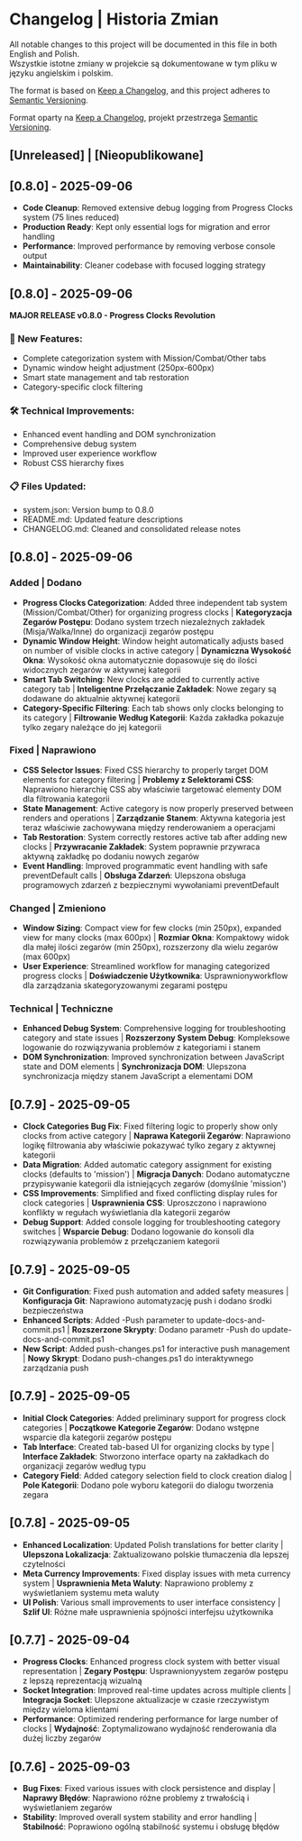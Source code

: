 # Changelog | Historia Zmian

All notable changes to this project will be documented in this file in both English and Polish.  
Wszystkie istotne zmiany w projekcie są dokumentowane w tym pliku w języku angielskim i polskim.

The format is based on [Keep a Changelog](https://keepachangelog.com/en/1.0.0/),
and this project adheres to [Semantic Versioning](https://semver.org/spec/v2.0.0.html).

Format oparty na [Keep a Changelog](https://keepachangelog.com/en/1.0.0/),
projekt przestrzega [Semantic Versioning](https://semver.org/spec/v2.0.0.html).

## [Unreleased] | [Nieopublikowane]

## [0.8.0] - 2025-09-06

- **Code Cleanup**: Removed extensive debug logging from Progress Clocks system (75 lines reduced)
- **Production Ready**: Kept only essential logs for migration and error handling
- **Performance**: Improved performance by removing verbose console output
- **Maintainability**: Cleaner codebase with focused logging strategy



## [0.8.0] - 2025-09-06

**MAJOR RELEASE v0.8.0 - Progress Clocks Revolution**

### 🎯 New Features:
- Complete categorization system with Mission/Combat/Other tabs
- Dynamic window height adjustment (250px-600px)
- Smart state management and tab restoration
- Category-specific clock filtering

### 🛠️ Technical Improvements:
- Enhanced event handling and DOM synchronization
- Comprehensive debug system
- Improved user experience workflow
- Robust CSS hierarchy fixes

### 📋 Files Updated:
- system.json: Version bump to 0.8.0
- README.md: Updated feature descriptions
- CHANGELOG.md: Cleaned and consolidated release notes



## [0.8.0] - 2025-09-06

### Added | Dodano
- **Progress Clocks Categorization**: Added three independent tab system (Mission/Combat/Other) for organizing progress clocks | **Kategoryzacja Zegarów Postępu**: Dodano system trzech niezależnych zakładek (Misja/Walka/Inne) do organizacji zegarów postępu
- **Dynamic Window Height**: Window height automatically adjusts based on number of visible clocks in active category | **Dynamiczna Wysokość Okna**: Wysokość okna automatycznie dopasowuje się do ilości widocznych zegarów w aktywnej kategorii
- **Smart Tab Switching**: New clocks are added to currently active category tab | **Inteligentne Przełączanie Zakładek**: Nowe zegary są dodawane do aktualnie aktywnej kategorii
- **Category-Specific Filtering**: Each tab shows only clocks belonging to its category | **Filtrowanie Według Kategorii**: Każda zakładka pokazuje tylko zegary należące do jej kategorii

### Fixed | Naprawiono
- **CSS Selector Issues**: Fixed CSS hierarchy to properly target DOM elements for category filtering | **Problemy z Selektorami CSS**: Naprawiono hierarchię CSS aby właściwie targetować elementy DOM dla filtrowania kategorii
- **State Management**: Active category is now properly preserved between renders and operations | **Zarządzanie Stanem**: Aktywna kategoria jest teraz właściwie zachowywana między renderowaniem a operacjami
- **Tab Restoration**: System correctly restores active tab after adding new clocks | **Przywracanie Zakładek**: System poprawnie przywraca aktywną zakładkę po dodaniu nowych zegarów
- **Event Handling**: Improved programmatic event handling with safe preventDefault calls | **Obsługa Zdarzeń**: Ulepszona obsługa programowych zdarzeń z bezpiecznymi wywołaniami preventDefault

### Changed | Zmieniono
- **Window Sizing**: Compact view for few clocks (min 250px), expanded view for many clocks (max 600px) | **Rozmiar Okna**: Kompaktowy widok dla małej ilości zegarów (min 250px), rozszerzony dla wielu zegarów (max 600px)
- **User Experience**: Streamlined workflow for managing categorized progress clocks | **Doświadczenie Użytkownika**: Usprawnionyworkflow dla zarządzania skategoryzowanymi zegarami postępu

### Technical | Techniczne
- **Enhanced Debug System**: Comprehensive logging for troubleshooting category and state issues | **Rozszerzony System Debug**: Kompleksowe logowanie do rozwiązywania problemów z kategoriami i stanem
- **DOM Synchronization**: Improved synchronization between JavaScript state and DOM elements | **Synchronizacja DOM**: Ulepszona synchronizacja między stanem JavaScript a elementami DOM

## [0.7.9] - 2025-09-05

- **Clock Categories Bug Fix**: Fixed filtering logic to properly show only clocks from active category | **Naprawa Kategorii Zegarów**: Naprawiono logikę filtrowania aby właściwie pokazywać tylko zegary z aktywnej kategorii
- **Data Migration**: Added automatic category assignment for existing clocks (defaults to 'mission') | **Migracja Danych**: Dodano automatyczne przypisywanie kategorii dla istniejących zegarów (domyślnie 'mission')
- **CSS Improvements**: Simplified and fixed conflicting display rules for clock categories | **Usprawnienia CSS**: Uproszczono i naprawiono konflikty w regułach wyświetlania dla kategorii zegarów
- **Debug Support**: Added console logging for troubleshooting category switches | **Wsparcie Debug**: Dodano logowanie do konsoli dla rozwiązywania problemów z przełączaniem kategorii

## [0.7.9] - 2025-09-05

- **Git Configuration**: Fixed push automation and added safety measures | **Konfiguracja Git**: Naprawiono automatyzację push i dodano środki bezpieczeństwa
- **Enhanced Scripts**: Added -Push parameter to update-docs-and-commit.ps1 | **Rozszerzone Skrypty**: Dodano parametr -Push do update-docs-and-commit.ps1
- **New Script**: Added push-changes.ps1 for interactive push management | **Nowy Skrypt**: Dodano push-changes.ps1 do interaktywnego zarządzania push

## [0.7.9] - 2025-09-05

- **Initial Clock Categories**: Added preliminary support for progress clock categories | **Początkowe Kategorie Zegarów**: Dodano wstępne wsparcie dla kategorii zegarów postępu
- **Tab Interface**: Created tab-based UI for organizing clocks by type | **Interface Zakładek**: Stworzono interface oparty na zakładkach do organizacji zegarów według typu
- **Category Field**: Added category selection field to clock creation dialog | **Pole Kategorii**: Dodano pole wyboru kategorii do dialogu tworzenia zegara

## [0.7.8] - 2025-09-05

- **Enhanced Localization**: Updated Polish translations for better clarity | **Ulepszona Lokalizacja**: Zaktualizowano polskie tłumaczenia dla lepszej czytelności
- **Meta Currency Improvements**: Fixed display issues with meta currency system | **Usprawnienia Meta Waluty**: Naprawiono problemy z wyświetlaniem systemu meta waluty
- **UI Polish**: Various small improvements to user interface consistency | **Szlif UI**: Różne małe usprawnienia spójności interfejsu użytkownika

## [0.7.7] - 2025-09-04

- **Progress Clocks**: Enhanced progress clock system with better visual representation | **Zegary Postępu**: Usprawnionyystem zegarów postępu z lepszą reprezentacją wizualną
- **Socket Integration**: Improved real-time updates across multiple clients | **Integracja Socket**: Ulepszone aktualizacje w czasie rzeczywistym między wieloma klientami
- **Performance**: Optimized rendering performance for large number of clocks | **Wydajność**: Zoptymalizowano wydajność renderowania dla dużej liczby zegarów

## [0.7.6] - 2025-09-03

- **Bug Fixes**: Fixed various issues with clock persistence and display | **Naprawy Błędów**: Naprawiono różne problemy z trwałością i wyświetlaniem zegarów
- **Stability**: Improved overall system stability and error handling | **Stabilność**: Poprawiono ogólną stabilność systemu i obsługę błędów


